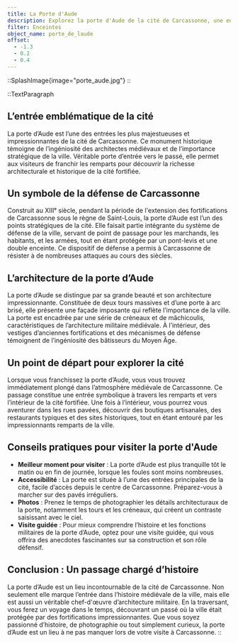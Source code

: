 ```yaml
---
title: La Porte d'Aude
description: Explorez la porte d'Aude de la cité de Carcassonne, une entrée historique majestueuse de la ville médiévale. Découvrez son architecture impressionnante et son rôle stratégique dans la défense de la cité. Un passage incontournable pour toute visite à Carcassonne.
filter: Enceintes
object_name: porte_de_laude
offset:
  - -1.3
  - 0.2
  - 0.4
---
```


::SplashImage{image="porte_aude.jpg"}
::

::TextParagraph

## L’entrée emblématique de la cité

La porte d’Aude est l’une des entrées les plus majestueuses et impressionnantes de la cité de Carcassonne. Ce monument historique témoigne de l’ingéniosité des architectes médiévaux et de l’importance stratégique de la ville. Véritable porte d’entrée vers le passé, elle permet aux visiteurs de franchir les remparts pour découvrir la richesse architecturale et historique de la cité fortifiée.

## Un symbole de la défense de Carcassonne

Construit au XIIIᵉ siècle, pendant la période de l'extension des fortifications de Carcassonne sous le règne de Saint-Louis, la porte d’Aude est l’un des points stratégiques de la cité. Elle faisait partie intégrante du système de défense de la ville, servant de point de passage pour les marchands, les habitants, et les armées, tout en étant protégée par un pont-levis et une double enceinte. Ce dispositif de défense a permis à Carcassonne de résister à de nombreuses attaques au cours des siècles.

## L’architecture de la porte d’Aude

La porte d’Aude se distingue par sa grande beauté et son architecture impressionnante. Constituée de deux tours massives et d’une porte à arc brisé, elle présente une façade imposante qui reflète l’importance de la ville. La porte est encadrée par une série de créneaux et de mâchicoulis, caractéristiques de l’architecture militaire médiévale. À l’intérieur, des vestiges d’anciennes fortifications et des mécanismes de défense témoignent de l’ingéniosité des bâtisseurs du Moyen Âge.

## Un point de départ pour explorer la cité

Lorsque vous franchissez la porte d’Aude, vous vous trouvez immédiatement plongé dans l’atmosphère médiévale de Carcassonne. Ce passage constitue une entrée symbolique à travers les remparts et vers l’intérieur de la cité fortifiée. Une fois à l’intérieur, vous pourrez vous aventurer dans les rues pavées, découvrir des boutiques artisanales, des restaurants typiques et des sites historiques, tout en étant entouré par les impressionnants remparts de la ville.

## Conseils pratiques pour visiter la porte d'Aude

- **Meilleur moment pour visiter** : La porte d’Aude est plus tranquille tôt le matin ou en fin de journée, lorsque les foules sont moins nombreuses.
- **Accessibilité** : La porte est située à l’une des entrées principales de la cité, facile d’accès depuis le centre de Carcassonne. Préparez-vous à marcher sur des pavés irréguliers.
- **Photos** : Prenez le temps de photographier les détails architecturaux de la porte, notamment les tours et les créneaux, qui créent un contraste saisissant avec le ciel.
- **Visite guidée** : Pour mieux comprendre l’histoire et les fonctions militaires de la porte d’Aude, optez pour une visite guidée, qui vous offrira des anecdotes fascinantes sur sa construction et son rôle défensif.

## Conclusion : Un passage chargé d’histoire

La porte d’Aude est un lieu incontournable de la cité de Carcassonne. Non seulement elle marque l’entrée dans l’histoire médiévale de la ville, mais elle est aussi un véritable chef-d'œuvre d’architecture militaire. En la traversant, vous ferez un voyage dans le temps, découvrant un passé où la ville était protégée par des fortifications impressionnantes. Que vous soyez passionné d’histoire, de photographie ou tout simplement curieux, la porte d’Aude est un lieu à ne pas manquer lors de votre visite à Carcassonne.
::
